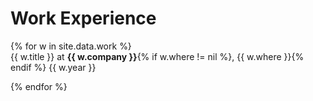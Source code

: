 <h1 class="category-title" id="work">Work Experience</h1>
{% for w in site.data.work %}

<article class="post-item">
    <div class="two-block-row-container with-date">
        <!-- <span class="company-logo">
            <img src="{{ i.icon }}">
        </span> -->
        <span class="article-title">{{ w.title }} at <span style="white-space:normal;"><strong>{{ w.company }}</strong>{% if w.where != nil %}, {{ w.where }}{% endif %}</span></span>
        <span class="post-meta date-label">{{ w.year }}</span>
    </div>
</article>

{% endfor %}